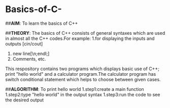 # Basics-of-C-

##**AIM**: To learn the basics of C++

##**THEORY**:
The basics of C++ consists of general syntaxes which are used in almost all the C++ codes.For example:
1.for displaying the inputs and outputs [cin/cout]
1. new line[\n;endl;] 
1. Comments, etc.

This respository contains two programs which displays basic use of C++; print "hello world" and a calculator program.The calculator program has switch conditional
statement which helps to choose between given cases.

##**ALGORITHM**:
To print hello world
1.step1:create a main function
1.step2:type "hello world" in the output syntax
1.step3:run the code to see the desired output


